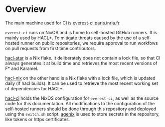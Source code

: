 # Overview

The main machine used for CI is
[everest-ci.paris.inria.fr](https://everest-ci.paris.inria.fr/).

`everest-ci` runs on NixOS and is home to self-hosted GitHub runners. It is
mainly used by HACL*. To mitigate threats caused by the use of a self-hosted
runner on public repositories, we require approval to run workfows on pull
requests from first time contributors.

[hacl-star](https://github.com/hacl-star/hacl-star) is a Nix flake. It
deliberately does not contain a lock file, so that CI always generates it at
build time and retrieves the most recent versions of F* and Karamel.

[hacl-nix](https://github.com/hacl-star/hacl-nix) on the other hand is a Nix
flake with a lock file, which is updated daily (if hacl builds). It can be used
to retrieve the most recent working set of dependencies for HACL*.

[hacl-ci](https://github.com/hacl-bot/hacl-ci) holds the NixOS configuration
for `everest-ci`, as well as the source code for this documentation. All
modifications to the configuration of the self-hosted runners should be done
through this repository and deployed using the `switch.sh` script.
[agenix](https://github.com/ryantm/agenix) is used to store secrets in the
repository, like tokens or https certificates.
